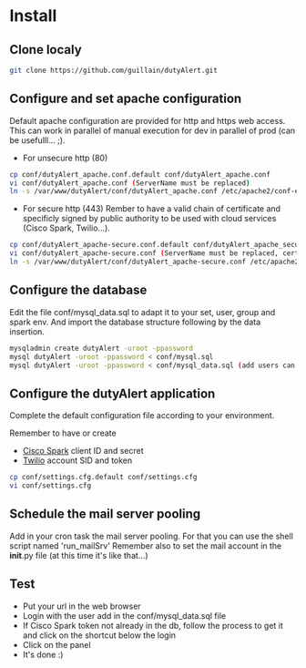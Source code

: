 # Install

## Clone localy
```bash
git clone https://github.com/guillain/dutyAlert.git
```

## Configure and set apache configuration
Default apache configuration are provided for http and https web access.
This can work in parallel of manual execution for dev in parallel of prod (can be usefulll... ;).


* For unsecure http (80)
```bash
cp conf/dutyAlert_apache.conf.default conf/dutyAlert_apache.conf
vi conf/dutyAlert_apache.conf (ServerName must be replaced)
ln -s /var/www/dutyAlert/conf/dutyAlert_apache.conf /etc/apache2/conf-enabled/dutyAlert_apache.conf
```

* For secure http (443)
Rember to have a valid chain of certificate and specificly signed by public authority to be used with cloud services (Cisco Spark, Twilio...).
```bash
cp conf/dutyAlert_apache-secure.conf.default conf/dutyAlert_apache_secure.conf
vi conf/dutyAlert_apache-secure.conf (ServerName must be replaced, certificate must be adapted)
ln -s /var/www/dutyAlert/conf/dutyAlert_apache-secure.conf /etc/apache2/conf-enabled/dutyAlert_apache-secure.conf
```

## Configure the database
Edit the file conf/mysql_data.sql to adapt it to your set, user, group and spark env.
And import the database structure following by the data insertion.
```bash
mysqladmin create dutyAlert -uroot -ppassword
mysql dutyAlert -uroot -ppassword < conf/mysql.sql
mysql dutyAlert -uroot -ppassword < conf/mysql_data.sql (add users can be useful...)
```

## Configure the dutyAlert application
Complete the default configuration file according to your environment.

Remember to have or create
* [Cisco Spark](http://developper.ciscospark.com) client ID and secret
* [Twilio](http://www.twilio.com) account SID and token
```bash
cp conf/settings.cfg.default conf/settings.cfg
vi conf/settings.cfg
```

## Schedule the mail server pooling
Add in your cron task the mail server pooling.
For that you can use the shell script named 'run_mailSrv'
Remember also to set the mail account in the __init__.py file (at this time it's like that...)

## Test
* Put your url in the web browser
* Login with the user add in the conf/mysql_data.sql file
* If Cisco Spark token not already in the db, follow the process to get it and click on the shortcut below the login
* Click on the panel
* It's done :)

